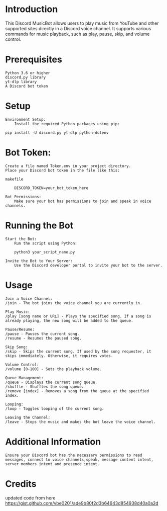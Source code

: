
# Introduction

This Discord MusicBot allows users to play music from YouTube and other supported sites directly in a Discord voice channel. It supports various commands for music playback, such as play, pause, skip, and volume control.

# Prerequisites

    Python 3.6 or higher
    discord.py library
    yt-dlp library
    A Discord bot token

# Setup

    Environment Setup:
        Install the required Python packages using pip:

    pip install -U discord.py yt-dlp python-dotenv

# Bot Token:

    Create a file named Token.env in your project directory.
    Place your Discord bot token in the file like this:

    makefile

        DISCORD_TOKEN=your_bot_token_here

    Bot Permissions:
        Make sure your bot has permissions to join and speak in voice channels.

# Running the Bot

    Start the Bot:
        Run the script using Python:

        python3 your_script_name.py

    Invite the Bot to Your Server:
        Use the Discord developer portal to invite your bot to the server.

# Usage

    Join a Voice Channel:
    /join - The bot joins the voice channel you are currently in.

    Play Music:
    /play [song name or URL] - Plays the specified song. If a song is already playing, the new song will be added to the queue.

    Pause/Resume:
    /pause - Pauses the current song.
    /resume - Resumes the paused song.

    Skip Song:
    /skip - Skips the current song. If used by the song requester, it skips immediately. Otherwise, it requires votes.

    Volume Control:
    /volume [0-100] - Sets the playback volume.

    Queue Management:
    /queue - Displays the current song queue.
    /shuffle - Shuffles the song queue.
    /remove [index] - Removes a song from the queue at the specified index.

    Looping:
    /loop - Toggles looping of the current song.

    Leaving the Channel:
    /leave - Stops the music and makes the bot leave the voice channel.

# Additional Information

    Ensure your Discord bot has the necessary permissions to read messages, connect to voice channels,speak, message content intent, server members intent and presence intent.

# Credits
updated code from here https://gist.github.com/vbe0201/ade9b80f2d3b64643d854938d40a0a2d
